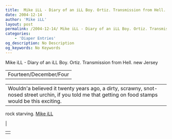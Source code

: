 ```yaml
---
title:  Mike iLL - Diary of an iLL Boy. Ortiz. Transmission from Hell. new Jersey 
date: 2004-12-14
author: 'Mike iLL'
layout: post
permalink: /2004-12-14/ Mike iLL - Diary of an iLL Boy. Ortiz. Transmission from Hell. new Jersey 
categories:
    - 'Diaper Entries'
og_description: No Description
og_keywords: No Keywords
---
```

<style>
body {
  background-color: ;
  color: ;
}
a {
  color: ;
}
a:active {
  color: ;
}
a:visited {
  color: ;
}
</style>

   Mike iLL - Diary of an iLL Boy. Ortiz. Transmission from Hell. new Jersey     



|  |
| --- |
| Fourteen/December/Four |

  
  



|  |
| --- |
| Wouldn'a believed it twenty years ago, a dirty, scrawny, snot-nosed street urchin, if you told me that getting on food stamps would be this exciting.

rock starving.
[Mike iLL](mailto:mike@obliteration.com)

 |

   


|  |
| --- |
|   |

   
   
   
   
  

